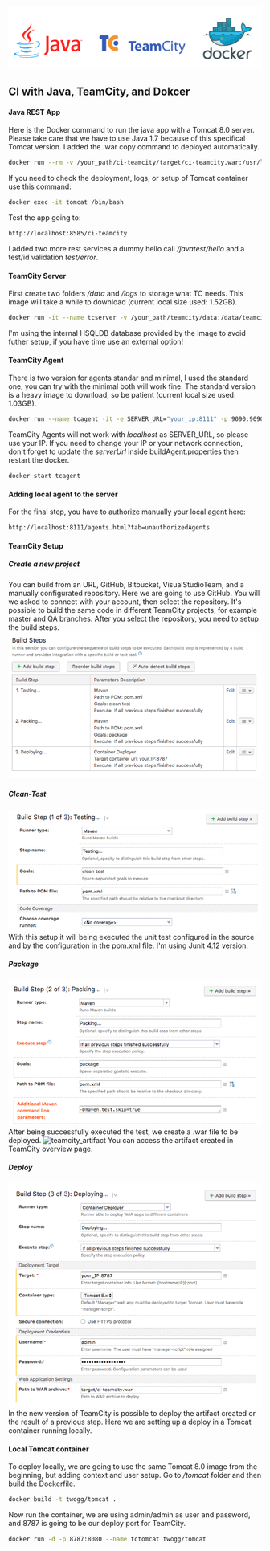 ![header](imgs/header.png)
## CI with Java, TeamCity, and Dokcer

#### Java REST App
Here is the Docker command to run the java app with a Tomcat 8.0 server. Please take care that we have to use Java 1.7 because of this specifical Tomcat version. I added the .war copy command to deployed automatically. 
```sh
docker run --rm -v /your_path/ci-teamcity/target/ci-teamcity.war:/usr/local/tomcat/webapps/ci-teamcity.war -it -p 8585:8080 --name=tomcat tomcat:8.0
```

If you need to check the deployment, logs, or setup of Tomcat container use this command:
```sh
docker exec -it tomcat /bin/bash
```

Test the app going to:
```sh
http://localhost:8585/ci-teamcity
```
I added two more rest services a dummy hello call */javatest/hello* and a test/id validation *test/error*.

#### TeamCity Server 
First create two folders */data* and */logs* to storage what TC needs. This image will take a while to download (current local size used: 1.52GB).
```sh
docker run -it --name tcserver -v /your_path/teamcity/data:/data/teamcity_server/datadir -v /your_path/teamcity/logs:/opt/teamcity/logs -p 8111:8111 jetbrains/teamcity-server
```
I'm using the internal HSQLDB database provided by the image to avoid futher setup, if you have time use an external option!

#### TeamCity Agent 
There is two version for agents standar and minimal, I used the standard one, you can try with the minimal both will work fine. The standard version is a heavy image to download, so be patient (current local size used: 1.03GB).
```sh
docker run --name tcagent -it -e SERVER_URL="your_ip:8111" -p 9090:9090 -v /your_path/teamcity/agent:/data/teamcity_agent/conf jetbrains/teamcity-agent
```
TeamCity Agents will not work with *localhost* as SERVER_URL, so please use your IP. If you need to change your IP or your network connection, don't forget to update the *serverUrl* inside buildAgent.properties then restart the docker.
```sh
docker start tcagent
```

#### Adding local agent to the server
For the final step, you have to authorize manually your local agent here:
```sh
http://localhost:8111/agents.html?tab=unauthorizedAgents
```

#### TeamCity Setup

##### Create a new project
You can build from an URL, GitHub, Bitbucket, VisualStudioTeam, and a manually configurated repository. Here we are going to use GitHub. You will we asked to connect with your account, then select the repository. It's possible to build the same code in different TeamCity projects, for example master and QA branches. After you select the repository, you need to setup the  build steps. 
![teamcity_setup_steps](imgs/tc_setup_steps.png)

##### Clean-Test
![teamcity_setup_step1](imgs/tc_setup_step1.png)
With this setup it will being executed the unit test configured in the source and by the configuration in the pom.xml file. I'm using Junit 4.12 version.

##### Package
![teamcity_setup_step2](imgs/tc_setup_step2.png)
After being successfully executed the test, we create a .war file to be deployed. 
![teamcity_artifact](tc_artifact.png)
You can access the artifact created in TeamCity overview page. 

##### Deploy
![teamcity_setup_step3](imgs/tc_setup_step3.png)
In the new version of TeamCity is possible to deploy the artifact created or the result of a previous step. Here we are setting up a deploy in a Tomcat container running locally. 

#### Local Tomcat container

To deploy locally, we are going to use the same Tomcat 8.0 image from the beginning, but adding context and user setup. Go to */tomcat* folder and then build the Dockerfile.
```sh
docker build -t twogg/tomcat .
```
Now run the container, we are using admin/admin as user and password, and 8787 is going to be our deploy port for TeamCity.
```sh
docker run -d -p 8787:8080 --name tctomcat twogg/tomcat
```
